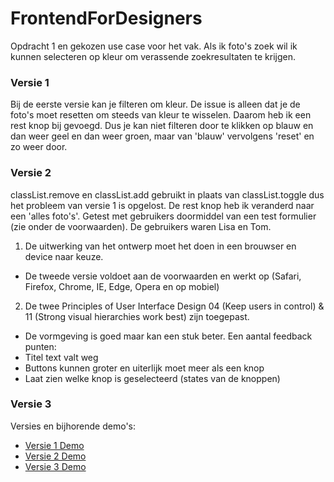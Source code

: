 # FrontendForDesigners
Opdracht 1 en gekozen use case voor het vak.
Als ik foto's zoek wil ik kunnen selecteren op kleur om verassende zoekresultaten te krijgen.

### Versie 1
Bij de eerste versie kan je filteren om kleur. De issue is alleen dat je de foto's moet resetten om steeds van kleur te wisselen. Daarom heb ik een rest knop bij gevoegd. Dus je kan niet filteren door te klikken op blauw en dan weer geel en dan weer groen, maar van 'blauw' vervolgens 'reset' en zo weer door.

### Versie 2
classList.remove en classList.add gebruikt in plaats van classList.toggle dus het probleem van versie 1 is opgelost. De rest knop heb ik veranderd naar een 'alles foto's'. Getest met gebruikers doormiddel van een test formulier (zie onder de voorwaarden). De gebruikers waren Lisa en Tom.

1. De uitwerking van het ontwerp moet het doen in een brouwser en device naar keuze.
- De tweede versie voldoet aan de voorwaarden en werkt op (Safari, Firefox, Chrome, IE, Edge, Opera en op mobiel)
2. De twee Principles of User Interface Design 04 (Keep users in control) & 11 (Strong visual hierarchies work best) zijn toegepast.
- De vormgeving is goed maar kan een stuk beter. Een aantal feedback punten: 
- Titel text valt weg
- Buttons kunnen groter en uiterlijk moet meer als een knop
- Laat zien welke knop is geselecteerd (states van de knoppen)
  
### Versie 3



Versies en bijhorende demo's:


- [Versie 1 Demo](https://oege.ie.hva.nl/~farganm001/FFD_Opdracht1_Versie%231/)
- [Versie 2 Demo](https://oege.ie.hva.nl/~farganm001/FFD_Opdracht1_Versie%232/)
- [Versie 3 Demo](https://oege.ie.hva.nl/~farganm001/FFD_Opdracht1_Versie%232/)

